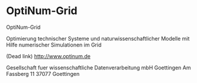 OptiNum-Grid
============

OptiNum-Grid

Optimierung technischer Systeme und naturwissenschaftlicher Modelle mit 
Hilfe numerischer Simulationen im Grid

(Dead link) http://www.optinum.de

Gesellschaft fuer wissenschaftliche Datenverarbeitung mbH Goettingen
Am Fassberg 11
37077 Goettingen

